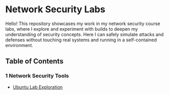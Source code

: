 # Network Security Labs

Hello! This repository showcases my work in my network security course labs, where I explore and experiment with builds to deepen my understanding of security concepts. Here I can safely simulate attacks and defenses without touching real systems and running in a self-contained environment.

## Table of Contents
### 1 Network Security Tools
- [Ubuntu Lab Exploration](Ubuntu%20Server%20Exploration.md)